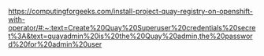 

https://computingforgeeks.com/install-project-quay-registry-on-openshift-with-operator/#:~:text=Create%20Quay%20Superuser%20credentials%20secret%3A&text=quayadmin%20is%20the%20Quay%20admin,the%20password%20for%20admin%20user
